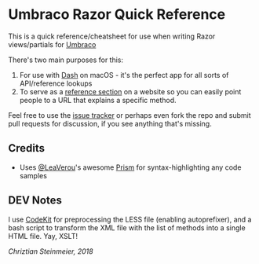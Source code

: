 # Umbraco Razor Quick Reference

This is a quick reference/cheatsheet for use when writing Razor views/partials
for [Umbraco][UMB]

There's two main purposes for this:

1. For use with [Dash][DASH] on macOS - it's the perfect app for all sorts of API/reference lookups
2. To serve as a [reference section][UMBRAZREF] on a website so you can easily point people to a URL that explains a specific method.

Feel free to use the [issue tracker][ISSUES] or perhaps even fork the repo and submit pull requests for discussion, if you see anything that's missing.

## Credits

* Uses [@LeaVerou][LEA]'s awesome [Prism][PRISM] for syntax-highlighting any code samples

## DEV Notes

I use [CodeKit][CK] for preprocessing the LESS file (enabling autoprefixer), and a bash script to transform the XML file with the list of methods into a single HTML file. Yay, XSLT!


*Chriztian Steinmeier, 2018*

[DASH]: https://kapeli.com/dash/
[UMB]: https://umbraco.com/
[UMBRAZREF]: http://greystate.dk/resources/umbraco/razor/
[CK]: https://codekitapp.com/
[ISSUES]: https://github.com/greystate/umb-razor-reference/issues
[LEA]: https://github.com/LeaVerou/
[PRISM]: http://prismjs.com/